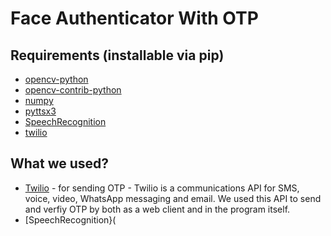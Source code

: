 # Face Authenticator With OTP
## Requirements (installable via pip)
- [opencv-python](https://pypi.org/project/opencv-python/)
- [opencv-contrib-python](https://pypi.org/project/opencv-contrib-python/)
- [numpy](https://pypi.org/project/numpy/)
- [pyttsx3](https://pypi.org/project/pyttsx3/)
- [SpeechRecognition](https://pypi.org/project/SpeechRecognition/)
- [twilio](https://pypi.org/project/twilio/)

## What we used?
- [Twilio](https://www.twilio.com/) - for sending OTP - Twilio is a communications API for SMS, voice, video, WhatsApp messaging and email. We used this API to send and verfiy OTP by both as a web client and in the program itself.
- [SpeechRecognition}(
